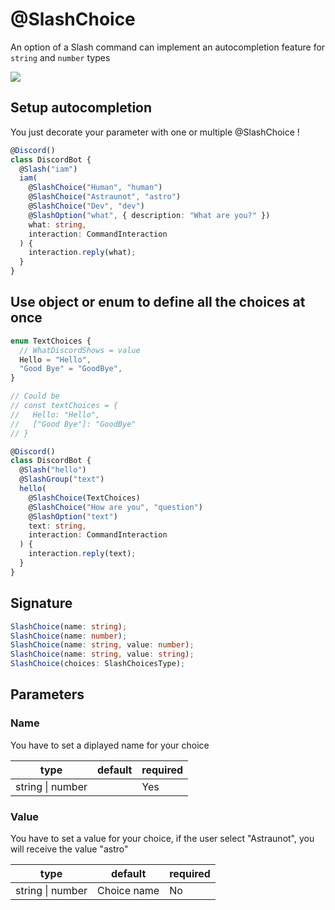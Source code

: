 # @SlashChoice

An option of a Slash command can implement an autocompletion feature for `string` and `number` types

![](../../../static/img/choices.png)

## Setup autocompletion

You just decorate your parameter with one or multiple @SlashChoice !

```ts
@Discord()
class DiscordBot {
  @Slash("iam")
  iam(
    @SlashChoice("Human", "human")
    @SlashChoice("Astraunot", "astro")
    @SlashChoice("Dev", "dev")
    @SlashOption("what", { description: "What are you?" })
    what: string,
    interaction: CommandInteraction
  ) {
    interaction.reply(what);
  }
}
```

## Use object or enum to define all the choices at once

```ts
enum TextChoices {
  // WhatDiscordShows = value
  Hello = "Hello",
  "Good Bye" = "GoodBye",
}

// Could be
// const textChoices = {
//   Hello: "Hello",
//   ["Good Bye"]: "GoodBye"
// }

@Discord()
class DiscordBot {
  @Slash("hello")
  @SlashGroup("text")
  hello(
    @SlashChoice(TextChoices)
    @SlashChoice("How are you", "question")
    @SlashOption("text")
    text: string,
    interaction: CommandInteraction
  ) {
    interaction.reply(text);
  }
}
```

## Signature

```ts
SlashChoice(name: string);
SlashChoice(name: number);
SlashChoice(name: string, value: number);
SlashChoice(name: string, value: string);
SlashChoice(choices: SlashChoicesType);
```

## Parameters

### Name

You have to set a diplayed name for your choice

| type             | default | required |
| ---------------- | ------- | -------- |
| string \| number |         | Yes      |

### Value

You have to set a value for your choice, if the user select "Astraunot", you will receive the value "astro"

| type             | default     | required |
| ---------------- | ----------- | -------- |
| string \| number | Choice name | No       |
